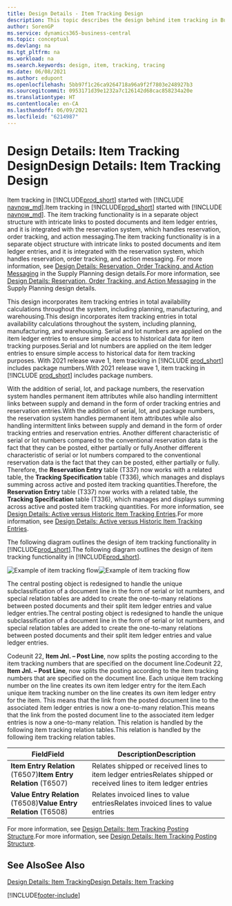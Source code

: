 ```yaml
---
title: Design Details - Item Tracking Design
description: This topic describes the design behind item tracking in Business Central as it matures through product versions.
author: SorenGP
ms.service: dynamics365-business-central
ms.topic: conceptual
ms.devlang: na
ms.tgt_pltfrm: na
ms.workload: na
ms.search.keywords: design, item, tracking, tracing
ms.date: 06/08/2021
ms.author: edupont
ms.openlocfilehash: 5bb97f1c26ca9264718a96a9f2f7803e248927b3
ms.sourcegitcommit: 0953171d39e1232a7c126142d68cac858234a20e
ms.translationtype: HT
ms.contentlocale: en-CA
ms.lasthandoff: 06/09/2021
ms.locfileid: "6214987"
---
```

# <a name="design-details-item-tracking-design"></a><span data-ttu-id="05fc3-103">Design Details: Item Tracking Design</span><span class="sxs-lookup"><span data-stu-id="05fc3-103">Design Details: Item Tracking Design</span></span>

<span data-ttu-id="05fc3-104">Item tracking in [!INCLUDE[prod_short](includes/prod_short.md)] started with [!INCLUDE [navnow_md](includes/navnow_md.md)].</span><span class="sxs-lookup"><span data-stu-id="05fc3-104">Item tracking in [!INCLUDE[prod_short](includes/prod_short.md)] started with [!INCLUDE [navnow_md](includes/navnow_md.md)].</span></span> <span data-ttu-id="05fc3-105">The item tracking functionality is in a separate object structure with intricate links to posted documents and item ledger entries, and it is integrated with the reservation system, which handles reservation, order tracking, and action messaging.</span><span class="sxs-lookup"><span data-stu-id="05fc3-105">The item tracking functionality is in a separate object structure with intricate links to posted documents and item ledger entries, and it is integrated with the reservation system, which handles reservation, order tracking, and action messaging.</span></span> <span data-ttu-id="05fc3-106">For more information, see [Design Details: Reservation, Order Tracking, and Action Messaging](design-details-reservation-order-tracking-and-action-messaging.md) in the Supply Planning design details.</span><span class="sxs-lookup"><span data-stu-id="05fc3-106">For more information, see [Design Details: Reservation, Order Tracking, and Action Messaging](design-details-reservation-order-tracking-and-action-messaging.md) in the Supply Planning design details.</span></span>  

<span data-ttu-id="05fc3-107">This design incorporates item tracking entries in total availability calculations throughout the system, including planning, manufacturing, and warehousing.</span><span class="sxs-lookup"><span data-stu-id="05fc3-107">This design incorporates item tracking entries in total availability calculations throughout the system, including planning, manufacturing, and warehousing.</span></span> <span data-ttu-id="05fc3-108">Serial and lot numbers are applied on the item ledger entries to ensure simple access to historical data for item tracking purposes.</span><span class="sxs-lookup"><span data-stu-id="05fc3-108">Serial and lot numbers are applied on the item ledger entries to ensure simple access to historical data for item tracking purposes.</span></span> <span data-ttu-id="05fc3-109">With 2021 release wave 1, item tracking in [!INCLUDE [prod_short](includes/prod_short.md)] includes package numbers.</span><span class="sxs-lookup"><span data-stu-id="05fc3-109">With 2021 release wave 1, item tracking in [!INCLUDE [prod_short](includes/prod_short.md)] includes package numbers.</span></span>  

<span data-ttu-id="05fc3-110">With the addition of serial, lot, and package numbers, the reservation system handles permanent item attributes while also handling intermittent links between supply and demand in the form of order tracking entries and reservation entries.</span><span class="sxs-lookup"><span data-stu-id="05fc3-110">With the addition of serial, lot, and package numbers, the reservation system handles permanent item attributes while also handling intermittent links between supply and demand in the form of order tracking entries and reservation entries.</span></span> <span data-ttu-id="05fc3-111">Another different characteristic of serial or lot numbers compared to the conventional reservation data is the fact that they can be posted, either partially or fully.</span><span class="sxs-lookup"><span data-stu-id="05fc3-111">Another different characteristic of serial or lot numbers compared to the conventional reservation data is the fact that they can be posted, either partially or fully.</span></span> <span data-ttu-id="05fc3-112">Therefore, the **Reservation Entry** table (T337) now works with a related table, the **Tracking Specification** table (T336), which manages and displays summing across active and posted item tracking quantities.</span><span class="sxs-lookup"><span data-stu-id="05fc3-112">Therefore, the **Reservation Entry** table (T337) now works with a related table, the **Tracking Specification** table (T336), which manages and displays summing across active and posted item tracking quantities.</span></span> <span data-ttu-id="05fc3-113">For more information, see [Design Details: Active versus Historic Item Tracking Entries](design-details-active-versus-historic-item-tracking-entries.md).</span><span class="sxs-lookup"><span data-stu-id="05fc3-113">For more information, see [Design Details: Active versus Historic Item Tracking Entries](design-details-active-versus-historic-item-tracking-entries.md).</span></span>  

<span data-ttu-id="05fc3-114">The following diagram outlines the design of item tracking functionality in [!INCLUDE[prod_short](includes/prod_short.md)].</span><span class="sxs-lookup"><span data-stu-id="05fc3-114">The following diagram outlines the design of item tracking functionality in [!INCLUDE[prod_short](includes/prod_short.md)].</span></span>  

<span data-ttu-id="05fc3-115">![Example of item tracking flow](media/design_details_item_tracking_design.png "Example of item tracking flow")</span><span class="sxs-lookup"><span data-stu-id="05fc3-115">![Example of item tracking flow](media/design_details_item_tracking_design.png "Example of item tracking flow")</span></span>  

<span data-ttu-id="05fc3-116">The central posting object is redesigned to handle the unique subclassification of a document line in the form of serial or lot numbers, and special relation tables are added to create the one-to-many relations between posted documents and their split item ledger entries and value ledger entries.</span><span class="sxs-lookup"><span data-stu-id="05fc3-116">The central posting object is redesigned to handle the unique subclassification of a document line in the form of serial or lot numbers, and special relation tables are added to create the one-to-many relations between posted documents and their split item ledger entries and value ledger entries.</span></span>  

<span data-ttu-id="05fc3-117">Codeunit 22, **Item Jnl. – Post Line**, now splits the posting according to the item tracking numbers that are specified on the document line.</span><span class="sxs-lookup"><span data-stu-id="05fc3-117">Codeunit 22, **Item Jnl. – Post Line**, now splits the posting according to the item tracking numbers that are specified on the document line.</span></span> <span data-ttu-id="05fc3-118">Each unique item tracking number on the line creates its own item ledger entry for the item.</span><span class="sxs-lookup"><span data-stu-id="05fc3-118">Each unique item tracking number on the line creates its own item ledger entry for the item.</span></span> <span data-ttu-id="05fc3-119">This means that the link from the posted document line to the associated item ledger entries is now a one-to-many relation.</span><span class="sxs-lookup"><span data-stu-id="05fc3-119">This means that the link from the posted document line to the associated item ledger entries is now a one-to-many relation.</span></span> <span data-ttu-id="05fc3-120">This relation is handled by the following item tracking relation tables.</span><span class="sxs-lookup"><span data-stu-id="05fc3-120">This relation is handled by the following item tracking relation tables.</span></span>  

|<span data-ttu-id="05fc3-121">Field</span><span class="sxs-lookup"><span data-stu-id="05fc3-121">Field</span></span>|<span data-ttu-id="05fc3-122">Description</span><span class="sxs-lookup"><span data-stu-id="05fc3-122">Description</span></span>|  
|---------------|---------------------------------------|  
|<span data-ttu-id="05fc3-123">**Item Entry Relation** (T6507)</span><span class="sxs-lookup"><span data-stu-id="05fc3-123">**Item Entry Relation** (T6507)</span></span>|<span data-ttu-id="05fc3-124">Relates shipped or received lines to item ledger entries</span><span class="sxs-lookup"><span data-stu-id="05fc3-124">Relates shipped or received lines to item ledger entries</span></span>|  
|<span data-ttu-id="05fc3-125">**Value Entry Relation** (T6508)</span><span class="sxs-lookup"><span data-stu-id="05fc3-125">**Value Entry Relation** (T6508)</span></span>|<span data-ttu-id="05fc3-126">Relates invoiced lines to value entries</span><span class="sxs-lookup"><span data-stu-id="05fc3-126">Relates invoiced lines to value entries</span></span>|  

<span data-ttu-id="05fc3-127">For more information, see [Design Details: Item Tracking Posting Structure](design-details-item-tracking-posting-structure.md).</span><span class="sxs-lookup"><span data-stu-id="05fc3-127">For more information, see [Design Details: Item Tracking Posting Structure](design-details-item-tracking-posting-structure.md).</span></span>  

## <a name="see-also"></a><span data-ttu-id="05fc3-128">See Also</span><span class="sxs-lookup"><span data-stu-id="05fc3-128">See Also</span></span>

[<span data-ttu-id="05fc3-129">Design Details: Item Tracking</span><span class="sxs-lookup"><span data-stu-id="05fc3-129">Design Details: Item Tracking</span></span>](design-details-item-tracking.md)

[!INCLUDE[footer-include](includes/footer-banner.md)]  
